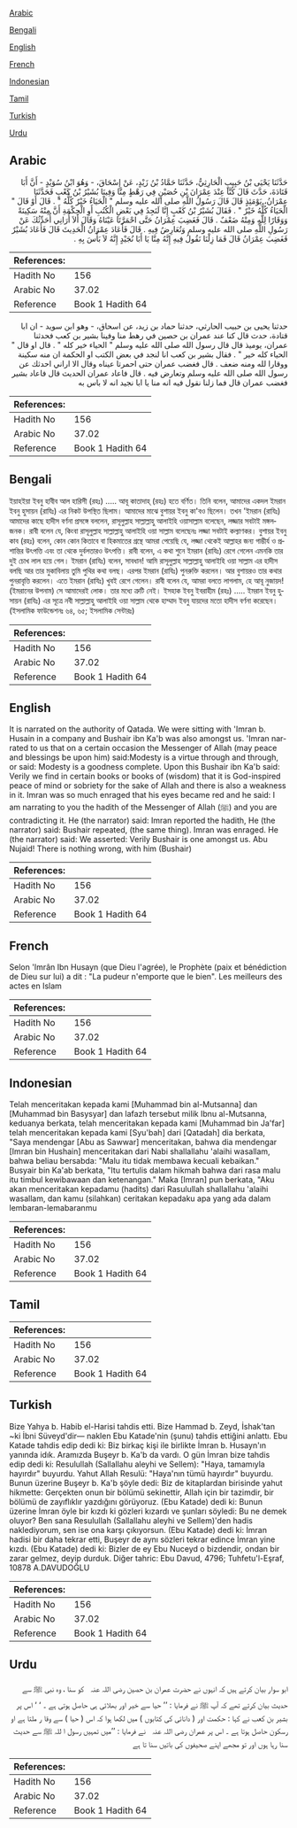 [Arabic](#arabic)

[Bengali](#bengali)

[English](#english)

[French](#french)

[Indonesian](#indonesian)

[Tamil](#tamil)

[Turkish](#turkish)

[Urdu](#urdu)

## Arabic


<div dir="rtl" lang="ar" style={{fontSize:'larger',backgroundColor:'#f8f9fa',padding:20}}>
حَدَّثَنَا يَحْيَى بْنُ حَبِيبٍ الْحَارِثِيُّ، حَدَّثَنَا حَمَّادُ بْنُ زَيْدٍ، عَنْ إِسْحَاقَ، - وَهُوَ ابْنُ سُوَيْدٍ - أَنَّ أَبَا قَتَادَةَ، حَدَّثَ قَالَ كُنَّا عِنْدَ عِمْرَانَ بْنِ حُصَيْنٍ فِي رَهْطٍ مِنَّا وَفِينَا بُشَيْرُ بْنُ كَعْبٍ فَحَدَّثَنَا عِمْرَانُ، يَوْمَئِذٍ قَالَ قَالَ رَسُولُ اللَّهِ صلى الله عليه وسلم ‏"‏ الْحَيَاءُ خَيْرٌ كُلُّهُ ‏"‏ ‏.‏ قَالَ أَوْ قَالَ ‏"‏ الْحَيَاءُ كُلُّهُ خَيْرٌ ‏"‏ ‏.‏ فَقَالَ بُشَيْرُ بْنُ كَعْبٍ إِنَّا لَنَجِدُ فِي بَعْضِ الْكُتُبِ أَوِ الْحِكْمَةِ أَنَّ مِنْهُ سَكِينَةً وَوَقَارًا لِلَّهِ وَمِنْهُ ضَعْفٌ ‏.‏ قَالَ فَغَضِبَ عِمْرَانُ حَتَّى احْمَرَّتَا عَيْنَاهُ وَقَالَ أَلاَ أُرَانِي أُحَدِّثُكَ عَنْ رَسُولِ اللَّهِ صلى الله عليه وسلم وَتُعَارِضُ فِيهِ ‏.‏ قَالَ فَأَعَادَ عِمْرَانُ الْحَدِيثَ قَالَ فَأَعَادَ بُشَيْرٌ فَغَضِبَ عِمْرَانُ قَالَ فَمَا زِلْنَا نَقُولُ فِيهِ إِنَّهُ مِنَّا يَا أَبَا نُجَيْدٍ إِنَّهُ لاَ بَأْسَ بِهِ ‏.‏
</div>
<div style={{backgroundColor:'#f8f9fa',padding:20, marginBottom: 10}}><table> <thead> <tr> <th>References:</th> <th></th> </tr> </thead> <tbody><tr><td>Hadith No</td><td>156</td></tr><tr><td>Arabic No</td><td>37.02</td></tr><tr><td>Reference</td><td>Book 1 Hadith 64</td></tr></tbody></table></div>


<div dir="rtl" lang="ar" style={{fontSize:'larger',backgroundColor:'#f8f9fa',padding:20}}>
حدثنا يحيى بن حبيب الحارثي، حدثنا حماد بن زيد، عن اسحاق، - وهو ابن سويد - ان ابا قتادة، حدث قال كنا عند عمران بن حصين في رهط منا وفينا بشير بن كعب فحدثنا عمران، يوميذ قال قال رسول الله صلى الله عليه وسلم " الحياء خير كله " . قال او قال " الحياء كله خير " . فقال بشير بن كعب انا لنجد في بعض الكتب او الحكمة ان منه سكينة ووقارا لله ومنه ضعف . قال فغضب عمران حتى احمرتا عيناه وقال الا اراني احدثك عن رسول الله صلى الله عليه وسلم وتعارض فيه . قال فاعاد عمران الحديث قال فاعاد بشير فغضب عمران قال فما زلنا نقول فيه انه منا يا ابا نجيد انه لا باس به
</div>
<div style={{backgroundColor:'#f8f9fa',padding:20, marginBottom: 10}}><table> <thead> <tr> <th>References:</th> <th></th> </tr> </thead> <tbody><tr><td>Hadith No</td><td>156</td></tr><tr><td>Arabic No</td><td>37.02</td></tr><tr><td>Reference</td><td>Book 1 Hadith 64</td></tr></tbody></table></div>

## Bengali


<div dir="ltr" lang="bn" style={{fontSize:'larger',backgroundColor:'#f8f9fa',padding:20}}>
ইয়াহইয়া ইবনু হাবীব আল হারিসী (রহঃ) ..... আবূ কাতাদাহ্ (রহঃ) হতে বর্ণিত। তিনি বলেন, আমাদের একদল ইমরান ইবনু হুসায়ন (রাযিঃ) এর নিকট উপস্থিত ছিলাম। আমাদের মাঝে বুশায়র ইবনু কা'বও ছিলেন। তখন 'ইমরান (রাযিঃ) আমাদের কাছে হাদীস বর্ণনা প্রসঙ্গে বললেন, রাসূলুল্লাহ সাল্লাল্লাহু আলাইহি ওয়াসাল্লাম বলেছেন, লজ্জার সবটাই মঙ্গলজনক। রাবী বলেন যে, কিংবা রাসূলুল্লাহ সাল্লাল্লাহু আলাইহি ওয়া সাল্লাম বলেছেনঃ লজ্জা সবটাই কল্যাণকর। বুশায়র ইবনু কাব (রহঃ) বলেন, কোন কোন কিতাবে বা হিকমাতের গ্রন্থে আমরা পেয়েছি যে, লজ্জা থেকেই আল্লাহর জন্য গাম্ভীর্য ও প্রশান্তির উৎপত্তি এবং তা থেকে দুর্বলতারও উৎপত্তি। রাবী বলেন, এ কথা শুনে ইমরান (রাযিঃ) রেগে গেলেন এমনকি তার দুই চোখ লাল হয়ে গেল। ইমরান (রাযিঃ) বলেন, সাবধান! আমি রাসূলুল্লাহ সাল্লাল্লাহু আলাইহি ওয়া সাল্লাম এর হাদীস বলছি আর তার মুকাবিলায় তুমি পুথির কথা বলছ। এরপর ইমরান (রাযিঃ) পুনরুক্তি করলেন। আর বুশায়রও তার কথার পুনরাবৃত্তি করলেন। এতে ইমরান (রাযিঃ) খুবই রেগে গেলেন। রাবী বলেন যে, আমরা বলতে লাগলাম, হে আবূ নুজায়দ! (ইমরানের উপনাম) সে আমাদেরই লোক। তার মধ্যে ত্রুটি নেই। ইসহাক ইবনু ইবরাহীম (রহঃ) ..... ইমরান ইবনু হুসায়ন (রাযিঃ) এর সূত্রে নবী সাল্লাল্লাহু আলাইহি ওয়া সাল্লাম থেকে হাম্মাদ ইবনু যায়দের মতো হাদীস বর্ণনা করেছেন। (ইসলামিক ফাউন্ডেশনঃ ৬৪, ৬৫; ইসলামিক সেন্টারঃ)
</div>
<div style={{backgroundColor:'#f8f9fa',padding:20, marginBottom: 10}}><table> <thead> <tr> <th>References:</th> <th></th> </tr> </thead> <tbody><tr><td>Hadith No</td><td>156</td></tr><tr><td>Arabic No</td><td>37.02</td></tr><tr><td>Reference</td><td>Book 1 Hadith 64</td></tr></tbody></table></div>

## English


<div dir="ltr" lang="en" style={{fontSize:'larger',backgroundColor:'#f8f9fa',padding:20}}>
It is narrated on the authority of Qatada. We were sitting with 'Imran b. Husain in a company and Bushair ibn Ka'b was also amongst us. 'Imran narrated to us that on a certain occasion the Messenger of Allah (may peace and blessings be upon him) said:Modesty is a virtue through and through, or said: Modesty is a goodness complete. Upon this Bushair ibn Ka'b said: Verily we find in certain books or books of (wisdom) that it is God-inspired peace of mind or sobriety for the sake of Allah and there is also a weakness in it. Imran was so much enraged that his eyes became red and he said: I am narrating to you the hadith of the Messenger of Allah (ﷺ) and you are contradicting it. He (the narrator) said: Imran reported the hadith, He (the narrator) said: Bushair repeated, (the same thing). Imran was enraged. He (the narrator) said: We asserted: Verily Bushair is one amongst us. Abu Nujaid! There is nothing wrong, with him (Bushair)
</div>
<div style={{backgroundColor:'#f8f9fa',padding:20, marginBottom: 10}}><table> <thead> <tr> <th>References:</th> <th></th> </tr> </thead> <tbody><tr><td>Hadith No</td><td>156</td></tr><tr><td>Arabic No</td><td>37.02</td></tr><tr><td>Reference</td><td>Book 1 Hadith 64</td></tr></tbody></table></div>

## French


<div dir="ltr" lang="fr" style={{fontSize:'larger',backgroundColor:'#f8f9fa',padding:20}}>
Selon 'Imrân Ibn Husayn (que Dieu l'agrée), le Prophète (paix et bénédiction de Dieu sur lui) a dit : "La pudeur n'emporte que le bien". Les meilleurs des actes en Islam
</div>
<div style={{backgroundColor:'#f8f9fa',padding:20, marginBottom: 10}}><table> <thead> <tr> <th>References:</th> <th></th> </tr> </thead> <tbody><tr><td>Hadith No</td><td>156</td></tr><tr><td>Arabic No</td><td>37.02</td></tr><tr><td>Reference</td><td>Book 1 Hadith 64</td></tr></tbody></table></div>

## Indonesian


<div dir="ltr" lang="id" style={{fontSize:'larger',backgroundColor:'#f8f9fa',padding:20}}>
Telah menceritakan kepada kami [Muhammad bin al-Mutsanna] dan [Muhammad bin Basysyar] dan lafazh tersebut milik Ibnu al-Mutsanna, keduanya berkata, telah menceritakan kepada kami [Muhammad bin Ja'far] telah menceritakan kepada kami [Syu'bah] dari [Qatadah] dia berkata, "Saya mendengar [Abu as Sawwar] menceritakan, bahwa dia mendengar [Imran bin Hushain] menceritakan dari Nabi shallallahu 'alaihi wasallam, bahwa beliau bersabda: "Malu itu tidak membawa kecuali kebaikan." Busyair bin Ka'ab berkata, "Itu tertulis dalam hikmah bahwa dari rasa malu itu timbul kewibawaan dan ketenangan." Maka [Imran] pun berkata, "Aku akan menceritakan kepadamu (hadits) dari Rasulullah shallallahu 'alaihi wasallam, dan kamu (silahkan) ceritakan kepadaku apa yang ada dalam lembaran-lemabaranmu
</div>
<div style={{backgroundColor:'#f8f9fa',padding:20, marginBottom: 10}}><table> <thead> <tr> <th>References:</th> <th></th> </tr> </thead> <tbody><tr><td>Hadith No</td><td>156</td></tr><tr><td>Arabic No</td><td>37.02</td></tr><tr><td>Reference</td><td>Book 1 Hadith 64</td></tr></tbody></table></div>

## Tamil


<div dir="ltr" lang="ta" style={{fontSize:'larger',backgroundColor:'#f8f9fa',padding:20}}>

</div>
<div style={{backgroundColor:'#f8f9fa',padding:20, marginBottom: 10}}><table> <thead> <tr> <th>References:</th> <th></th> </tr> </thead> <tbody><tr><td>Hadith No</td><td>156</td></tr><tr><td>Arabic No</td><td>37.02</td></tr><tr><td>Reference</td><td>Book 1 Hadith 64</td></tr></tbody></table></div>

## Turkish


<div dir="ltr" lang="tr" style={{fontSize:'larger',backgroundColor:'#f8f9fa',padding:20}}>
Bize Yahya b. Habib el-Harisi tahdis etti. Bize Hammad b. Zeyd, İshak'tan ~ki İbni Süveyd'dir— naklen Ebu Katade'nin (şunu) tahdis ettiğini anlattı. Ebu Katade tahdis edip dedi ki: Biz birkaç kişi ile birlikte İmran b. Husayn'ın yanında idık. Aramızda Buşeyr b. Ka'b da vardı. O gün İmran bize tahdis edip dedi ki: Resulullah (Sallallahu aleyhi ve Sellem): "Haya, tamamıyla hayırdır" buyurdu. Yahut Allah Resulü: "Haya'nın tümü hayırdır" buyurdu. Bunun üzerine Buşeyr b. Ka'b şöyle dedi: Biz de kitaplardan birisinde yahut hikmette: Gerçekten onun bir bölümü sekinettir, Allah için bir tazimdir, bir bölümü de zayıflıklır yazdığını görüyoruz. (Ebu Katade) dedi ki: Bunun üzerine İmran öyle bir kızdı ki gözleri kızardı ve şunları söyledi: Bu ne demek oluyor? Ben sana Resulullah (Sallallahu aleyhi ve Sellem)'den hadis naklediyorum, sen ise ona karşı çıkıyorsun. (Ebu Katade) dedi ki: İmran hadisi bir daha tekrar etti, Buşeyr de aynı sözleri tekrar edince İmran yine kızdı. (Ebu Katade) dedi ki: Bizler de ey Ebu Nuceyd o bizdendir, ondan bir zarar gelmez, deyip durduk. Diğer tahric: Ebu Davud, 4796; Tuhfetu'l-Eşraf, 10878 A.DAVUDOĞLU
</div>
<div style={{backgroundColor:'#f8f9fa',padding:20, marginBottom: 10}}><table> <thead> <tr> <th>References:</th> <th></th> </tr> </thead> <tbody><tr><td>Hadith No</td><td>156</td></tr><tr><td>Arabic No</td><td>37.02</td></tr><tr><td>Reference</td><td>Book 1 Hadith 64</td></tr></tbody></table></div>

## Urdu


<div dir="rtl" lang="ur" style={{fontSize:'larger',backgroundColor:'#f8f9fa',padding:20}}>
ابو سوار بیان کرتے ہیں کہ انہوں نے حضرت عمران بن حصین ‌رضی ‌اللہ ‌عنہ ‌ ‌ کو سنا ، وہ نبی ﷺ سے حدیث بیان کرتے تھے کہ آپ ﷺ نے فرمایا : ’’ حیا سے خیر اور بھلائی ہی حاصل ہوتی ہے ۔ ‘ ‘ اس پر بشیر بن کعب نے کہا : حکمت اور ( دانائی کی کتابوں ) میں لکھا ہوا کہ اس ( حیا ) سے وقا ر ملتا ہے او رسکون حاصل ہوتا ہے ۔ اس پر عمران ‌رضی ‌اللہ ‌عنہ ‌ ‌ نے فرمایا : ’’میں تمہیں رسول ا للہ ﷺ سے حدیث سنا رہا ہوں اور تو مجھے اپنے صحیفوں کی باتیں سنا تا ہے
</div>
<div style={{backgroundColor:'#f8f9fa',padding:20, marginBottom: 10}}><table> <thead> <tr> <th>References:</th> <th></th> </tr> </thead> <tbody><tr><td>Hadith No</td><td>156</td></tr><tr><td>Arabic No</td><td>37.02</td></tr><tr><td>Reference</td><td>Book 1 Hadith 64</td></tr></tbody></table></div>